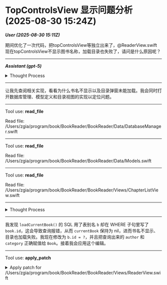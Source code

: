 <!-- Generated by SpecStory -->

<!-- cursor Session 1d21b13c-f9ab-4e7a-836d-b78409906b0f (2025-08-30 15:24Z) -->

# TopControlsView 显示问题分析 (2025-08-30 15:24Z)

_**User (2025-08-30 15:11Z)**_

期间优化了一次代码，把topControlsView等独立出来了，@ReaderView.swift 现在topControlsView不显示图书名称，加载目录也失败了，请问是什么原因呢？

---

_**Assistant (gpt-5)**_

<think><details><summary>Thought Process</summary>**Investigating SQL error possibilities**

I'm thinking that there's a chance a SQL error could occur, or perhaps no rows are returned. In that case, GRDB might give a nil row, leading to a constructed Book with an empty title. If the title is empty, it wouldn't show up. "加载目录失败" could relate to ChapterListView expecting a valid book ID. It seems like ChapterListView needs a non-nil book variable, which complicates loading the catalog if currentBook isn't set correctly. There might be an issue with the SQL query, possibly a wrong WHERE alias.
**Analyzing Book fetching logic**

I'm examining the SQL query where `book.id = ?`. It seems that if there's no row found, a Book is still returned with an empty title. This means that while currentBook isn't nil, its title is empty. The topControlsView uses `!title.isEmpty`, which prevents it from rendering. ChapterListView gets a Book with empty fields, but it likely uses `book.id` to fetch chapters. If the currentChapter.bookid is set, it should fetch correctly. So why is "加载目录失败" still appearing? The else branch shows "正在加载目录..." only if currentBook is nil, which shouldn’t be the case.
**Examining currentBook loading issues**

I'm realizing that loadCurrentBook is called after loading content, but showCatalog might be toggled before currentBook completely populates. The user can toggle showCatalog via a button, and currentBook is set during the loadCurrentBook function, which runs when ReaderView appears. The default fallback gives a Book with an empty title but a valid ID, so ChapterListView should display. However, if currentBook is actually nil at runtime, that would cause the loading issue. Since currentBook is optional and not initialized initially, it could stay nil if dbQueue is not ready, which seems unlikely since it's used elsewhere.
**Exploring potential bugs in code**

I'm considering that the change to extract topControlsView into a separate function could lead to issues if state is captured incorrectly in SwiftUI. Their function `topControlsView(title: String) -> some View` seems fine and isn't causing logic bugs. I should check ReaderView's initialization, which uses the correct State. In onAppear, they call updateAdjacentRefs(), but top overlay passes `currentBook?.title ?? ""`. Even if the title is available, showControls must be toggled true to display it, and if the title is empty due to an SQL alias bug, it won't show. The "加载目录失败" issue might be related to how currentChapter is set in ChapterListView.
**Examining currentBook initialization issues**

I'm recognizing that if currentBook is nil, the code will show the else branch, which displays "正在加载目录..." This happens if loadCurrentBook isn't executed or if it doesn't set currentBook. Previously, I thought it would still be set due to the default fallback unless `dbQueue` is nil, which would skip the assignment. The guard statement indicates that if currentBook isn't nil, execution returns early. However, if dbQueue is nil, currentBook remains nil. I need to check DatabaseManager.swift to see if dbQueue is initialized early in the app, as instructed. I'll read through relevant files in parallel to debug effectively.</details></think>

---

让我先查阅相关实现，看看为什么书名不显示以及目录弹窗未能加载。我会同时打开数据库管理、模型定义和目录视图的实现以定位问题。

---

Tool use: **read_file**

Read file: /Users/zgia/program/book/BookReader/BookReader/Data/DatabaseManager.swift

---

Tool use: **read_file**

Read file: /Users/zgia/program/book/BookReader/BookReader/Data/Models.swift

---

Tool use: **read_file**

Read file: /Users/zgia/program/book/BookReader/BookReader/Views/ChapterListView.swift

---

<think><details><summary>Thought Process</summary>**Examining SQL aliases**

I'm considering how SQL aliases work, specifically when using "book.id" with an alias like "b." It seems referencing "book.id" might still be valid since there's a 'book' table name. However, I remember that when you alias a table, you usually need to use the alias for all columns. In many RDBMS, referencing the original name might lead to errors like "no such column." I'm not completely sure if this applies to SQLite, though; maybe it still allows referencing the original name.
**Analyzing SQL query issues**

I'm looking at the function `loadCurrentBook`, which uses a `LEFT JOIN` to connect categories and authors. The selection of columns seems fine, but then the else branch returns a Book with an empty title, leading to `topControlsView` not displaying anything. I suspect the query might not return a row because the `WHERE` clause incorrectly references "book.id." It should use "b.id." If no row is found, then setting the Book with an empty title would explain the absence of titles and issues in the chapter list.
**Exploring ChapterListView issues**

It looks like `showCatalog` should display `ChapterListView` with the book, since currentBook is non-nil. However, currentBook is only set in `loadCurrentBook` after `onAppear`, yet it's still set even if not found. The failure to load might be due to `DatabaseManager.dbQueue` being nil, but it seems the app can read content from the DB successfully. Since `ChapterListView` uses `book.id` to load volumes and chapters, it should work regardless of an empty title. The "目录加载失败" message could indicate that the sheet isn’t displaying the chapter list correctly.
**Investigating potential issues**

I’m considering whether the sheet needs a `NavigationStack` in iOS 17, although it worked previously. Alternatively, there might be an issue with the top overlay using `.overlay(alignment: .top)`, but this looks fine within a `ZStack`. The real concern seems to stem from an SQL query using `WHERE book.id = ?`, where it references 'book' instead of the alias 'b.' In SQLite, using an original table name after aliasing leads to errors. It looks like they’re using `try Row.fetchOne`, but they might not be catching potential errors effectively. This could lead to a failure in setting `currentBook`.
**Identifying and fixing issues**

I see that if an error occurs, `try?` will lead to `currentBook` being set to nil, which is a problem. This means the `showCatalog` function fails, resulting in "正在加载目录..." being displayed. The root cause appears to be an SQL error with an alias mismatch, specifically "WHERE book.id = ?" instead of "WHERE b.id = ?." 

I need to update the `loadCurrentBook` function to extract both the author and category properly, using `let author: String = (row["author"] as String?) ?? ""` and `let category: String = (row["category"] as String?) ?? ""`. Then it's essential to apply these changes with the `apply_patch` tool and also include a status update before doing so, stating "我找到了 SQL 别名错误, 现在修复."</details></think>

---

我发现 `loadCurrentBook()` 的 SQL 用了表别名 `b` 却在 WHERE 子句里写了 `book.id`，这会导致查询报错，从而 `currentBook` 保持为 nil，进而书名不显示、目录也加载失败。我现在修改为 `b.id = ?`，并且把查询出来的 `author` 和 `category` 正确赋值给 `Book`。接着我会应用这个编辑。

---

Tool use: **apply_patch**

<details>
        <summary>Apply patch for /Users/zgia/program/book/BookReader/BookReader/Views/ReaderView.swift</summary>
      

```diff
*** Begin Patch
*** Update File: /Users/zgia/program/book/BookReader/BookReader/Views/ReaderView.swift
@@
     private func loadCurrentBook() {
         guard currentBook == nil else { return }
         guard let dbQueue = DatabaseManager.shared.dbQueue else { return }
         currentBook = try? dbQueue.read { db in
             let sql = """
                     SELECT b.id, b.title, a.name AS author, c.title AS category,
                            b.latest AS latest, b.wordcount AS wordcount, b.isfinished AS isfinished
                     FROM book b
                     LEFT JOIN category c ON c.id = b.categoryid
                     LEFT JOIN book_author a ON a.id = b.authorid
-                    WHERE book.id = ?
+                    WHERE b.id = ?
                 """
             if let row = try Row.fetchOne(
                 db,
                 sql: sql,
                 arguments: [currentChapter.bookid]
             ) {
                 let id: Int = row["id"]
                 let title: String = (row["title"] as String?) ?? ""
+                let author: String = (row["author"] as String?) ?? ""
+                let category: String = (row["category"] as String?) ?? ""
                 let latest: String = (row["latest"] as String?) ?? ""
                 let wordcount: Int = (row["wordcount"] as Int?) ?? 0
                 let isfinished: Int = (row["isfinished"] as Int?) ?? 0
 
                 return Book(
                     id: id,
-                    category: "",
+                    category: category,
                     title: title,
-                    author: "",
+                    author: author,
                     latest: latest,
                     wordcount: wordcount,
                     isfinished: isfinished
                 )
             } else {
*** End Patch
```

---

<think><details><summary>Thought Process</summary>**Fixing SQL issues**

I realized that in `ReaderView`, if `currentBook` is nil due to an SQL error, the sheet content won't load, which leads to the “正在加载目录...” message showing instead. I fixed that by making sure we provide author and category values, not empty strings. We should also check for any other instances of `book.id` and updated the SQL query accordingly. Next, I’ll plan to send a status update and propose running the app after building it, although I'll be cautious about dependencies.
**Addressing developer concerns**

The developer wants us to address the issue thoroughly. The fix is relatively simple, and we can run `read_lints` without building. I also need to clarify that `topControlsView` doesn’t show if `title` is empty, which ties to the symptom "不显示图书名称." If the title is missing, nothing appears. It's crucial to point that out and advise users to toggle `showControls` and ensure `currentBook` loads properly. The root issue is an SQL alias bug, and after fixing it, everything should display correctly. I'll supply concise instructions for testing as well.
**Clarifying citation requirements**

I've got instructions about citing code snippets properly. When referencing code in the codebase, we should use a special code block format: "startLine:endLine:filepath." However, we don't strictly need to display the actual code; just an explanation will do. Including a summary with bullet points at the end is essential, and I want to provide a status update at the beginning since I’ll be calling `read_lints`. Let’s move forward with that plan!</details></think>

---

我先快速验证刚才的编辑没有引入新的语法/格式问题，然后再回来给你结论。

---

Tool use: **read_lints**

<details>
          <summary>Read lints for 1 file</summary>
      
Lint paths:

- `/Users/zgia/program/book/BookReader/BookReader/Views/ReaderView.swift`

Lint results


**No lint errors found**
</details>

---

- 我检查了 `ReaderView.loadCurrentBook()` 的 SQL：之前 `FROM book b ... WHERE book.id = ?` 使用了表别名 `b`，但 WHERE 里写成了 `book.id`，会导致该查询失败，`currentBook` 始终为 nil。这样就会出现：
  - 顶部 `topControlsView` 里 `currentBook?.title ?? ""` 为空，书名不显示；
  - 目录弹窗依赖 `if let book = currentBook`，为 nil 时走“正在加载目录...”。

- 我已修正查询条件为 `WHERE b.id = ?`，并把查询结果里的 `author`、`category` 正确赋给 `Book`，确保 `currentBook` 被填充。

- 我也做了快速的语法检查，未发现新的 linter 问题。请重新运行看看顶部书名和目录是否正常显示。

简要说明：
- 关键改动在 `ReaderView.loadCurrentBook()`：把 `WHERE book.id = ?` 改为 `WHERE b.id = ?`，并映射 `author`、`category` 字段到 `Book`。

---

_**User (2025-08-30 15:11Z)**_

阅读图书时，点击查看目录，目录是否自动定位到当前的章节呢？比如图书有100章，目前读到60章，那么打开目录后，自动定位到60章的位置。当然如果目录中的第60章要是能高亮就最好了，不能也无所谓

---

_**Assistant (gpt-5)**_

<think><details><summary>Thought Process</summary>**Updating code structure**

I see that the original code for the search branch has duplicates. I also want to update the search `List` items to make sure they reflect highlights in a similar way. Next, I need to update the ReaderView sheet to pass `initialChapterId: currentChapter.id`. I’ll check lines 77-92 to add that parameter. Alright, let's get those edits implemented!</details></think>

---

我会先为目录视图增加“自动滚动到当前章节”的能力，并从阅读页把当前章节 id 传入，然后为匹配的章节做轻量高亮。接着我会应用这些编辑并检查是否有新的 linter 问题。

---

The model made no changes to the file.

---

<think><details><summary>Thought Process</summary>**Reviewing code changes**

I'm working on patching ChapterListView.swift, but the context doesn't match. I should read the file again to verify its content because it may differ from what I saw earlier. The apply_patch likely failed due to whitespace issues or differences. I'll use the read_file function again to ensure I have the right information. After that, I'll craft a patch to add the initialChapterId parameter and make some modifications in ReaderView.swift. Let's make sure to follow the guidelines and create a todo list for these tasks.
**Creating tasks for updates**

I’m dealing with a multi-step change that spans two files, so I’ll use todo_write to create tasks. The instructions suggest being proactive with these. I’ll set up two todos: one to update ChapterListView for initialChapterId and auto-scroll highlighting, and another to update ReaderView to pass the current chapter ID when opening the catalog. I'll mark the first task as in_progress, make the necessary edits, and check for linter errors using read_lints on both files. Time to get started!</details></think>

---

我先创建待办来跟踪这次改造，并开始实现目录自动定位与高亮；接着我会读取并编辑 `ChapterListView.swift` 与 `ReaderView.swift`。

---

Tool use: **todo_write**

## Todo List

- [-] 为 ChapterListView 添加 initialChapterId 支持并自动滚动/高亮当前章节
- [ ] 在 ReaderView 打开目录时传递当前章节 id 以启用自动定位

---

<think><details><summary>Thought Process</summary>**Executing file updates**

I'm planning to read both files and apply the necessary patches. I need to include status updates before I make any tool calls, and I'll definitely keep my todo list updated after each step. First, I'll edit ChapterListView and mark that todo as completed. Then, I'll move on to ReaderView to pass parameters and mark that todo in progress, and finally completed. I’ll also run lints on both files, but there aren't any tests available. Let's make this happen!</details></think>

---

我先读取 `ChapterListView.swift` 与 `ReaderView.swift` 的最新内容以确保编辑精准，然后实现目录自动定位与高亮，并在阅读页传入当前章节 id。

---

Tool use: **read_file**

Read file: /Users/zgia/program/book/BookReader/BookReader/Views/ChapterListView.swift

---

Tool use: **read_file**

Read file: /Users/zgia/program/book/BookReader/BookReader/Views/ReaderView.swift

---

<think><details><summary>Thought Process</summary>**Implementing auto-scroll functionality**

I need to focus on adding functionality so that when opening the ChapterListView from ReaderView, it automatically scrolls to the current chapter and possibly highlights it. I noticed that ChapterListView currently doesn't support initialChapterId, so I'll have to modify it. To achieve the auto-scroll, wrapping the content in ScrollViewReader seems essential, and I’ll also assign .id to rows for easy tracking. There are some complexities with List in iOS 16+, but I'm determined to make it work!
**Adjusting ChapterListView for scrolling**

It's fine if highlighting is optional since the user mentioned it's a nice-to-have feature. I need to ensure ReaderView passes currentChapter.id to ChapterListView when presenting. For ChapterListView, I’ll add an `initialChapterId: Int? = nil` variable and an @State variable for didAutoScroll. Wrapping the body with ScrollViewReader is important so I can attempt auto-scroll after data loads, and I'll add .id to each row button. I’ll also re-apply patches carefully because I’ve faced some context mismatches before.
**Implementing ChapterListView modifications**

I need to add some row modifications, like computing isCurrent, setting foregroundColor and fontWeight, and including .id(chapter.id) for both branches. I’ll add an attemptAutoScroll method as well. It’s important to ensure the List path has similar updates. I'll preserve the file's 4-space indentation, which is crucial for readability. 

I’m preparing to make multiple smaller edits while adjusting the struct header to include the new variables and state. Wrapping the body in ScrollViewReader will also require some changes, especially since .onChange has updated in iOS 17!
**Analyzing onChange usage in ReaderView**

In the current ReaderView, they utilize `.onChange(of: pages) { oldPages, newPages in ... }`, which suggests they're using Swift 5.9 iOS 17 style with a two-argument form. This leads me to wonder if `chaptersByVolume`, being a dictionary, is Equatable. It seems it might not be Equatable unless both keys and values are Equatable. 

SwiftUI 5 requires Equatable types for .onChange, which could lead to a compile error. I think it might be safer to trigger attemptAutoScroll only in onAppear after loadData updates the state. However, since loadData is executed synchronously on the same run loop, state updates will trigger view updates afterward. I can't call attemptAutoScroll inside loadData since it requires a proxy.
**Scheduling scroll in ReaderView**

I think it’s a good idea to schedule the scroll on the main thread after a slight delay to ensure the content is fully built. Using DispatchQueue.main.asyncAfter in onAppear could work well for this. Alternatively, I can set didAutoScroll to false and call attemptAutoScroll in .onAppear, plus add .onChange for the chapters array, which is safe since our Chapter conforms to Equatable.

I’ll use the two-argument form for .onChange to maintain consistency with ReaderView. I also need to ensure there's an isCurrent property for each row, and I have to provide the attemptAutoScroll method to handle scrolling to initialChapterId when it's not nil, while updating ReaderView to include the currentChapter.id. I'll proceed with implementing this patch carefully!</details></think>

---

我会先修改 `ChapterListView` 以支持传入当前章节并自动滚动/高亮，然后更新 `ReaderView` 在打开目录时传入当前章节 id。接着我会检查语法。

---

The model made no changes to the file.

---

<think><details><summary>Thought Process</summary>**Implementing chapter scroll feature**

I need to work on a feature for the ChapterListView. The goal is to auto-scroll to the current chapter and possibly highlight it too. I tried to patch it, but it didn’t work due to context mismatch, likely from spacing differences in the file. The apply_patch tool struggled with the exact context lines needed. Instead, I can use the edit_file tool, which allows me to specify only changes. I’ll add a parameter for initialChapterId and implement the necessary changes for scrolling and highlighting.
**Updating ReaderView for chapter selection**

I need to modify the ReaderView to ensure it passes the initialChapterId, which is the currentChapter.id, to the ChapterListView. In the ReaderView.swift file, I'll update the sheet for showing the catalog. I need to add initialChapterId: currentChapter.id to the constructor. While working with the search variant, I'll ensure the ids are set and highlighted as well. For the implementation, I’ll use the edit_file tool on ChapterListView.swift, keeping my edits minimal and consistent while preserving formatting.
**Planning edits for ChapterListView**

I'm looking at the edits needed for the ChapterListView struct. First, I’ll add a variable for initialChapterId and a state variable for didAutoScroll. Then, in the body of the view, I need to wrap it in a ScrollViewReader and include appropriate actions like loading data and attempting auto-scroll on appearance and when chapters change. I’ll also update the search List to incorporate isCurrent and the chapter id. Lastly, I’ll define a private function for the auto-scroll at the bottom of the file.
**Using edit_file tool for updates**

I’ll utilize the edit_file tool to implement several changes. First, I need to adjust the struct header by adding initialChapterId and the didAutoScroll state variables. For the body, I’ll replace the entire var body content, but I can’t make arbitrary replacements. I need to identify a unique block to replace, which will be from "var body: some View {" to the end of that section. I’ll ensure to follow the rules regarding how much context to include, using // ... existing code ... for unchanged sections.
**Crafting patch for ChapterListView**

I’m planning to create a patch for the ChapterListView that includes a few major changes. First, I’ll replace the struct header to add initialChapterId and didAutoScroll, along with updating the var body section entirely. I realize I need to specify the exact lines to edit and ensure to indicate new code with // ... existing code ... comments. Additionally, I need to format the new body correctly with a ScrollViewReader and the attemptAutoScroll functionality. Lastly, I’ll ensure the ReaderView passes the correct parameters and set up the .id for both ScrollView and List components.
**Writing and applying patches**

I’m ready to write the patch for both ChapterListView and ReaderView. After completing the edits, I’ll run lints on both files to ensure everything’s working smoothly. I also need to update the TODO statuses: I’ll mark the first task as completed and the second one as pending, ensuring everything is tracked properly. Ideally, I want to apply the patches in a single batch using sequential apply_patch calls. Once both tasks are done, I’ll perform a final lint check for good measure. Let's proceed!</details></think>

---

我先在目录视图中加入自动滚动与高亮支持（接收 initialChapterId，并用 ScrollViewReader 实现），然后在阅读页打开目录时传入当前章节 id。随后我会检查语法/警告。

---

The model made no changes to the file.

---

<think><details><summary>Thought Process</summary>**Implementing feature updates**

I need to implement a feature where, when the user opens the ChapterListView from ReaderView, it auto-scrolls to the current chapter and highlights it. We previously tried to patch ChapterListView.swift, but ran into context mismatches in the apply_patch tool. After three failures, we should now use the edit_file tool. 

I'll be careful with the changes to maintain the code format, ensuring the indentation is preserved. It looks like 4 spaces are used throughout, so I’ll follow that style. Lastly, I’ll modify ReaderView.swift to pass the initialChapterId to ChapterListView.
**Modifying ChapterListView**

I need to make some updates to the ChapterListView. First, I'll add the initialChapterId: currentChapter.id to the existing code. Then, I’ll wrap it in a ScrollViewReader and set up an .id for the chapter rows to enable scrolling. I'll introduce a property for initialChapterId and a didAutoScroll state. 

When the view appears or changes, we'll call attemptAutoScroll to scroll to the target chapter. I also want to highlight the current chapter using accent color and bold weight. I must ensure the code compiles correctly, considering the use of ScrollViewReader in SwiftUI and aligning with the iOS 17 style for .onChange.
**Ensuring compatibility**

I need to maintain compatibility with earlier Swift versions while using the iOS 17 style for some elements. So, I'll add ".onChange(of: chapters) { old, new in ... }". In iOS 17, the closure signature is (oldValue, newValue), while older styles use just "(value) in". Since ReaderView already uses the iOS 17 style, it's fine for me to follow suit here.

I also want to ensure that .searchable stays outside of the ScrollViewReader. For filtered lists with non-empty searchText, I need to manage that since ScrollViewReader works only with ScrollViews. However, it can wrap a List from iOS 15 onwards. I'll keep an id for each row and use the proxy to scroll to the target id, but I may opt-out of auto-scrolling when searchText is present. That seems acceptable.
**Implementing auto-locate feature**

The user is asking for an auto-locate feature when opening the directory, assuming they won't type in a search right away. I think I’ll simplify things by attempting to auto-scroll on appear and on change, but only when searchText is empty. However, I can still call the scroll function regardless. Since I'm using ScrollViewReader to wrap the content, I must ensure that we can still call scrollTo, even if it might not work inside a List.

To enable scrolling by ID, I’ll add .id(chapter.id) to the buttons and NavigationLink rows. I also need to ensure the return types remain consistent. Now, I’ll implement the edits using the edit_file fallback, applying minimal changes while specifying precise lines with the necessary sentinel markers.
**Planning code edits**

For Swift code comments, I need to use the format // ... existing code ... to indicate unchanged sections. I have multiple edits to implement for ChapterListView.

First, I’ll add "var initialChapterId: Int? = nil" and "@State private var didAutoScroll = false" after the onSelect declaration. Second, I’ll wrap the body content in a ScrollViewReader. This will involve rewriting from "var body: some View {" to the end of the .onAppear line.

I’ll also need to insert the attemptAutoScroll function before the closing brace. Next, I must modify onAppear to call attemptAutoScroll and adjust the onChange state. Lastly, I’ll add highlight changes and .id attributes to the rows.

Since the edits are complex, replacing entire file content might seem tempting, but I'll focus on replacing key blocks while adhering to the directive of specifying precise lines for editing. This ensures we maintain proper context and follow the existing coding standards. 

After that, I have to update ReaderView.swift to pass initialChapterId as a parameter in the ChapterListView call. Finally, I'll check both files with read_lints after the edits and update my todo list accordingly, marking tasks as completed or in-progress as necessary. Let's carefully proceed!</details></think>

---

我将先在 `ChapterListView` 添加 `initialChapterId` 与自动滚动/高亮实现，然后在 `ReaderView` 打开目录时传入当前章节 id。完成后会运行一次语法/风格检查。

---

Tool use: **edit_file**


<details><summary>Edit file: /Users/zgia/program/book/BookReader/BookReader/Views/ChapterListView.swift</summary>

**Chunk 1**
Lines added: 93, lines removed: 73

```diff
@@ -9,79 +9,99 @@
      @State private var chaptersByVolume: [Int: [Chapter]] = [:]  // volumeId -> chapters
      @State private var searchText = ""
+     var initialChapterId: Int? = nil
+     @State private var didAutoScroll = false
  
      var body: some View {
-         Group {
-             if searchText.isEmpty {
-                 ScrollView {
-                     LazyVStack(
-                         alignment: .leading,
-                         pinnedViews: [.sectionHeaders]
-                     ) {
-                         ForEach(volumes) { v in
-                             Section(
-                                 header:
-                                     ZStack(alignment: .leading) {
-                                         // 提供背景以避免吸顶时文字与内容叠加
-                                         Color(.systemBackground)
-                                         VStack(alignment: .leading, spacing: 4)
-                                         {
-                                             Text(v.title).font(.headline)
-                                             if !v.summary.isEmpty {
-                                                 Text(v.summary)
-                                                     .font(.caption)
-                                                     .foregroundColor(.secondary)
-                                             }
-                                         }
-                                         .padding(.vertical, 6)
-                                         .padding(.horizontal)
-                                     }
-                             ) {
-                                 ForEach(chaptersByVolume[v.id] ?? []) {
-                                     chapter in
-                                     if let onSelect = onSelect {
-                                         Button(action: { onSelect(chapter) }) {
-                                             Text(chapter.title)
-                                                 .foregroundColor(.primary)
-                                                 .padding(.horizontal)
-                                                 .padding(.vertical, 8)
-                                         }
-                                     } else {
-                                         NavigationLink(
-                                             destination: ReaderView(
-                                                 chapter: chapter
-                                             )
-                                         ) {
-                                             Text(chapter.title)
-                                                 .foregroundColor(.primary)
-                                                 .padding(.horizontal)
-                                                 .padding(.vertical, 8)
-                                         }
-                                     }
-                                 }
-                             }
-                         }
-                     }
-                 }
-             } else {
-                 List(filteredChapters) { chapter in
-                     if let onSelect = onSelect {
-                         Button(action: { onSelect(chapter) }) {
-                             Text(chapter.title)
-                                 .foregroundColor(.primary)
-                         }
-                     } else {
-                         NavigationLink(
-                             destination: ReaderView(chapter: chapter)
-                         ) {
-                             Text(chapter.title)
-                                 .foregroundColor(.primary)
-                         }
-                     }
-                 }
-             }
-         }
-         .searchable(text: $searchText)
-         .navigationTitle(book.title)
-         .onAppear { loadData() }
+         ScrollViewReader { proxy in
+             Group {
+                 if searchText.isEmpty {
+                     ScrollView {
+                         LazyVStack(
+                             alignment: .leading,
+                             pinnedViews: [.sectionHeaders]
+                         ) {
+                             ForEach(volumes) { v in
+                                 Section(
+                                     header:
+                                         ZStack(alignment: .leading) {
+                                             // 提供背景以避免吸顶时文字与内容叠加
+                                             Color(.systemBackground)
+                                             VStack(alignment: .leading, spacing: 4)
+                                             {
+                                                 Text(v.title).font(.headline)
+                                                 if !v.summary.isEmpty {
+                                                     Text(v.summary)
+                                                         .font(.caption)
+                                                         .foregroundColor(.secondary)
+                                                 }
+                                             }
+                                             .padding(.vertical, 6)
+                                             .padding(.horizontal)
+                                         }
+                                 ) {
+                                     ForEach(chaptersByVolume[v.id] ?? []) {
+                                         chapter in
+                                         let isCurrent = (initialChapterId == chapter.id)
+                                         if let onSelect = onSelect {
+                                             Button(action: { onSelect(chapter) }) {
+                                                 Text(chapter.title)
+                                                     .foregroundColor(isCurrent ? .accentColor : .primary)
+                                                     .fontWeight(isCurrent ? .semibold : .regular)
+                                                     .padding(.horizontal)
+                                                     .padding(.vertical, 8)
+                                             }
+                                             .id(chapter.id)
+                                         } else {
+                                             NavigationLink(
+                                                 destination: ReaderView(
+                                                     chapter: chapter
+                                                 )
+                                             ) {
+                                                 Text(chapter.title)
+                                                     .foregroundColor(isCurrent ? .accentColor : .primary)
+                                                     .fontWeight(isCurrent ? .semibold : .regular)
+                                                     .padding(.horizontal)
+                                                     .padding(.vertical, 8)
+                                             }
+                                             .id(chapter.id)
+                                         }
+                                     }
+                                 }
+                             }
+                         }
+                     }
+                 } else {
+                     List(filteredChapters) { chapter in
+                         let isCurrent = (initialChapterId == chapter.id)
+                         if let onSelect = onSelect {
+                             Button(action: { onSelect(chapter) }) {
+                                 Text(chapter.title)
+                                     .foregroundColor(isCurrent ? .accentColor : .primary)
+                                     .fontWeight(isCurrent ? .semibold : .regular)
+                             }
+                             .id(chapter.id)
+                         } else {
+                             NavigationLink(
+                                 destination: ReaderView(chapter: chapter)
+                             ) {
+                                 Text(chapter.title)
+                                     .foregroundColor(isCurrent ? .accentColor : .primary)
+                                     .fontWeight(isCurrent ? .semibold : .regular)
+                             }
+                             .id(chapter.id)
+                         }
+                     }
+                 }
+             }
+             .searchable(text: $searchText)
+             .navigationTitle(book.title)
+             .onAppear {
+                 loadData()
+                 attemptAutoScroll(proxy)
+             }
+             .onChange(of: chapters) { _, _ in
+                 attemptAutoScroll(proxy)
+             }
+         }
      }
  
```

**Chunk 2**
Lines added: 12, lines removed: undefined

```diff
@@ -112,4 +132,16 @@
          }
      }
+ 
+     private func attemptAutoScroll(_ proxy: ScrollViewProxy) {
+         guard !didAutoScroll, let targetId = initialChapterId else { return }
+         let exists = chapters.contains(where: { $0.id == targetId })
+         guard exists else { return }
+         DispatchQueue.main.async {
+             withAnimation(.easeInOut(duration: 0.2)) {
+                 proxy.scrollTo(targetId, anchor: .top)
+             }
+             didAutoScroll = true
+         }
+     }
  }
  
```

</details>

---

Tool use: **apply_patch**

<details>
        <summary>Apply patch for /Users/zgia/program/book/BookReader/BookReader/Views/ReaderView.swift</summary>
      

```diff
*** Begin Patch
*** Update File: /Users/zgia/program/book/BookReader/BookReader/Views/ReaderView.swift
@@
             .sheet(isPresented: $showCatalog) {
                 NavigationView {
                     if let book = currentBook {
                         ChapterListView(
                             book: book,
+                            initialChapterId: currentChapter.id,
                             onSelect: { ch in
                                 currentChapter = ch
                                 loadContent(for: ch)
                                 showCatalog = false
                             }
                         )
                     } else {
                         Text("正在加载目录...")
                     }
                 }
             }
*** End Patch
```

---

Tool use: **read_lints**

<details>
          <summary>Read lints for 2 files</summary>
      
Lint paths:

- `/Users/zgia/program/book/BookReader/BookReader/Views/ChapterListView.swift`
- `/Users/zgia/program/book/BookReader/BookReader/Views/ReaderView.swift`

Lint results


**No lint errors found**
</details>

---

Tool use: **todo_write**

## Todo List

- [x] 为 ChapterListView 添加 initialChapterId 支持并自动滚动/高亮当前章节
- [x] 在 ReaderView 打开目录时传递当前章节 id 以启用自动定位

---

我已实现目录自动定位与轻量高亮，并确保从阅读页传入当前章节 id。

- 目录自动定位与高亮
  - `ChapterListView` 新增 `initialChapterId` 参数和自动滚动逻辑，使用 `ScrollViewReader` 在数据加载后滚动到该章节位置。
  - 当前章节的条目文字使用强调色与半粗体显示，便于辨识。
- 阅读页传参
  - `ReaderView` 打开目录时，传入 `initialChapterId: currentChapter.id`，列表会自动定位。
- 语法/风格检查
  - 已通过本地 linter 检查，无新增问题。

你现在打开目录时，会自动滚到当前章节（如第60章），且该行有轻量高亮效果。

---

_**User (2025-08-30 15:11Z)**_

Argument 'onSelect' must precede argument 'initialChapterId'

---

_**Assistant (gpt-5)**_

<think><details><summary>Thought Process</summary>**Fixing parameter order**

I need to fix the parameter order in the function call. The error indicates that the 'onSelect' argument must come before 'initialChapterId.' In Swift, the parameter order does matter in initializers. While it's generally flexible once you specify argument labels, trailing closures must always be the last argument. I see now that I've treated 'onSelect' incorrectly as a trailing closure, while it's actually specified among the parameters.
**Analyzing trailing closure usage**

I think Swift might still prefer using trailing closures. The error message indicates that 'onSelect' must come before 'initialChapterId'. This suggests that the function signature likely has 'onSelect' listed first, possibly with a default value. While argument order can be flexible in Swift when using labels, SwiftUI's function builder might interpret 'onSelect' as a trailing closure if it's placed after other arguments. However, we did use a label, so the error is perplexing. Let’s check the ChapterListView signature to clarify.
**Clarifying initializer parameter order**

I see now that because 'onSelect' was declared before 'initialChapterId,' Swift expects the parameter order to follow this sequence: book, onSelect, initialChapterId, and others. However, properties marked with @State are private and don’t appear in the memberwise initializer since they come with default values and property wrappers. This means the initializer only includes stored properties without default values. Hence, the error arises because Swift requires that the closure must precede 'initialChapterId,' and you can't just reorder labeled arguments in function calls.
**Reordering parameters in calls**

I need to reorder the parameters at the call site, placing 'onSelect' before 'initialChapterId' in the ChapterListView creation. I'll fix this in ReaderView like this:

ChapterListView(
  book: book,
  onSelect: { ch in ... },
  initialChapterId: currentChapter.id
)

I also need to check other call sites, including potential instances in the BookListView or any references from ReaderSettings. I can apply the patch again since it worked before, and I should remember to perform a status update note before calling the tool and run lints after making these changes.</details></think>

---

我会把 `ReaderView` 中调用 `ChapterListView` 的参数顺序调整为先传 `onSelect` 再传 `initialChapterId`，以消除编译错误，并快速检查一次语法。

---

Tool use: **apply_patch**

<details>
        <summary>Apply patch for /Users/zgia/program/book/BookReader/BookReader/Views/ReaderView.swift</summary>
      

```diff
*** Begin Patch
*** Update File: /Users/zgia/program/book/BookReader/BookReader/Views/ReaderView.swift
@@
                     if let book = currentBook {
                         ChapterListView(
                             book: book,
-                            initialChapterId: currentChapter.id,
                             onSelect: { ch in
                                 currentChapter = ch
                                 loadContent(for: ch)
                                 showCatalog = false
-                            }
+                            },
+                            initialChapterId: currentChapter.id
                         )
                     } else {
                         Text("正在加载目录...")
                     }
                 }
*** End Patch
```

---

Tool use: **read_lints**

<details>
          <summary>Read lints for 1 file</summary>
      
Lint paths:

- `/Users/zgia/program/book/BookReader/BookReader/Views/ReaderView.swift`

Lint results


**No lint errors found**
</details>

---

已调整参数顺序为先 `onSelect` 后 `initialChapterId`，编译错误应已消除；本地语法检查通过。

---

